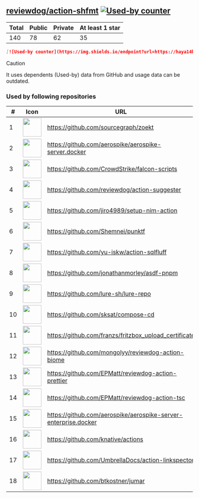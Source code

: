 





## [reviewdog/action-shfmt](https://github.com/reviewdog/action-shfmt) [![Used-by counter](https://img.shields.io/endpoint?url=https://haya14busa.github.io/github-used-by/data/reviewdog/action-shfmt/shieldsio.json)](https://github.com/haya14busa/github-used-by/tree/main/repo/reviewdog/action-shfmt)

| Total | Public | Private | At least 1 star
| ----- | ------ | ------- | ---------------
| 140 | 78 | 62 | 35 |

```md
[![Used-by counter](https://img.shields.io/endpoint?url=https://haya14busa.github.io/github-used-by/data/reviewdog/action-shfmt/shieldsio.json)](https://github.com/haya14busa/github-used-by/tree/main/repo/reviewdog/action-shfmt)
```

> [!CAUTION]
> It uses dependents (Used-by) data from GitHub and usage data can be outdated.

### Used by following repositories

| # | Icon | URL | Stars |
| -- | -- | -- | -- | 
|1|<img src="https://github.com/sourcegraph.png" width=50 height=50>|https://github.com/sourcegraph/zoekt|551|
|2|<img src="https://github.com/aerospike.png" width=50 height=50>|https://github.com/aerospike/aerospike-server.docker|140|
|3|<img src="https://github.com/CrowdStrike.png" width=50 height=50>|https://github.com/CrowdStrike/falcon-scripts|131|
|4|<img src="https://github.com/reviewdog.png" width=50 height=50>|https://github.com/reviewdog/action-suggester|102|
|5|<img src="https://github.com/jiro4989.png" width=50 height=50>|https://github.com/jiro4989/setup-nim-action|101|
|6|<img src="https://github.com/Shemnei.png" width=50 height=50>|https://github.com/Shemnei/punktf|78|
|7|<img src="https://github.com/yu-iskw.png" width=50 height=50>|https://github.com/yu-iskw/action-sqlfluff|65|
|8|<img src="https://github.com/jonathanmorley.png" width=50 height=50>|https://github.com/jonathanmorley/asdf-pnpm|63|
|9|<img src="https://github.com/lure-sh.png" width=50 height=50>|https://github.com/lure-sh/lure-repo|51|
|10|<img src="https://github.com/sksat.png" width=50 height=50>|https://github.com/sksat/compose-cd|41|
|11|<img src="https://github.com/franzs.png" width=50 height=50>|https://github.com/franzs/fritzbox_upload_certificate|39|
|12|<img src="https://github.com/mongolyy.png" width=50 height=50>|https://github.com/mongolyy/reviewdog-action-biome|21|
|13|<img src="https://github.com/EPMatt.png" width=50 height=50>|https://github.com/EPMatt/reviewdog-action-prettier|21|
|14|<img src="https://github.com/EPMatt.png" width=50 height=50>|https://github.com/EPMatt/reviewdog-action-tsc|19|
|15|<img src="https://github.com/aerospike.png" width=50 height=50>|https://github.com/aerospike/aerospike-server-enterprise.docker|15|
|16|<img src="https://github.com/knative.png" width=50 height=50>|https://github.com/knative/actions|11|
|17|<img src="https://github.com/UmbrellaDocs.png" width=50 height=50>|https://github.com/UmbrellaDocs/action-linkspector|5|
|18|<img src="https://github.com/btkostner.png" width=50 height=50>|https://github.com/btkostner/jumar|5|
